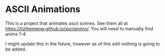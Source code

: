 # ASCII Animations

This is a project that animates ascii scenes. See them all at https://itzthemeow.github.io/asciianims/. You will need to manually find anims 1-4.<br>

I might update this in the future, however as of this edit nothing is going to be added.
